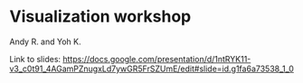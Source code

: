 # Visualization workshop

Andy R. and Yoh K.

Link to slides: https://docs.google.com/presentation/d/1ntRYK11-v3_c0t91_4AGamPZnugxLd7ywGR5FrSZUmE/edit#slide=id.g1fa6a73538_1_0

